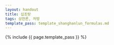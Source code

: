 ```yaml
---
layout: handout
title: 십조탕
tags: 상한론, 처방
template_pass: template_shanghanlun_formulas.md
---
```



{% include {{ page.template_pass }} %}
